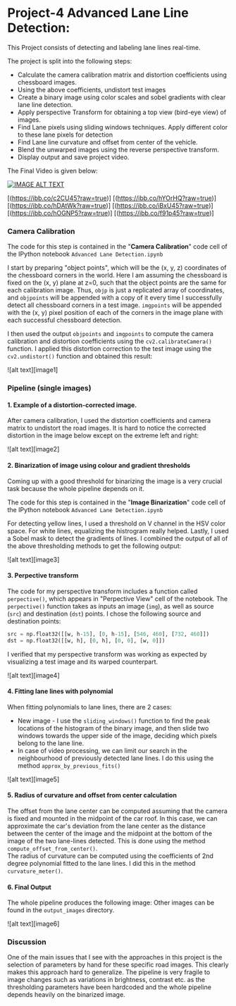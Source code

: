 # Project-4 Advanced Lane Line Detection:

This Project consists of detecting and labeling lane lines real-time.

The project is split into the following steps:

* Calculate the camera calibration matrix and distortion coefficients using chessboard images.
* Using the above coefficients, undistort test images
* Create a binary image using color scales and sobel gradients with clear lane line detection.
* Apply perspective Transform for obtaining a top view (bird-eye view) of images.
* Find Lane pixels using sliding windows techniques. Apply different color to these lane pixels for detection
* Find Lane line curvature and offset from center of the vehicle.
* Blend the unwarped images using the reverse perspective transform.
* Display output and save project video.

The Final Video is given below:

[![IMAGE ALT TEXT](http://img.youtube.com/vi/k3ullb36rHM/0.jpg)](https://youtu.be/k3ullb36rHM)  

[//]: # (Image References)

[(https://ibb.co/c2CU45?raw=true)]
[(https://ibb.co/hYOrHQ?raw=true)]
[(https://ibb.co/hDAtWk?raw=true)]
[(https://ibb.co/iBxU45?raw=true)]
[(https://ibb.co/hOGNP5?raw=true)]
[(https://ibb.co/f91p45?raw=true)]


### Camera Calibration

The code for this step is contained in the "**Camera Calibration**" code cell of the IPython notebook `Advanced Lane Detection.ipynb`

I start by preparing "object points", which will be the (x, y, z) coordinates of the chessboard corners in the world. Here I am assuming the chessboard is fixed on the (x, y) plane at z=0, such that the object points are the same for each calibration image.  Thus, `objp` is just a replicated array of coordinates, and `objpoints` will be appended with a copy of it every time I successfully detect all chessboard corners in a test image.  `imgpoints` will be appended with the (x, y) pixel position of each of the corners in the image plane with each successful chessboard detection.  

I then used the output `objpoints` and `imgpoints` to compute the camera calibration and distortion coefficients using the `cv2.calibrateCamera()` function.  I applied this distortion correction to the test image using the `cv2.undistort()` function and obtained this result:

![alt text][image1]

### Pipeline (single images)

#### 1. Example of a distortion-corrected image.

After camera calibration, I used the distortion coefficients and camera matrix to undistort the road images. It is hard to notice the corrected distortion in the image below except on the extreme left and right:  

![alt text][image2]

#### 2. Binarization of image using colour and gradient thresholds

Coming up with a good threshold for binarizing the image is a very crucial task because the whole pipeline depends on it.

The code for this step is contained in the "**Image Binarization**" code cell of the IPython notebook `Advanced Lane Detection.ipynb`

For detecting yellow lines, I used a threshold on V channel in the HSV color space. For white lines, equalizing the histrogram really helped. Lastly, I used a Sobel mask to detect the gradients of lines. I combined the output of all of the above thresholding methods to get the following output:


![alt text][image3]

#### 3. Perpective transform

The code for my perspective transform includes a function called `perpective()`, which appears in "Perpective View" cell of the notebook.  The `perpective()` function takes as inputs an image (`img`), as well as source (`src`) and destination (`dst`) points.  I chose the following source and destination points:

```python
src = np.float32([[w, h-15], [0, h-15], [546, 460], [732, 460]])
dst = np.float32([[w, h], [0, h], [0, 0], [w, 0]])
```


I verified that my perspective transform was working as expected by visualizing a test image and its warped counterpart.

![alt text][image4]

#### 4. Fitting lane lines with polynomial

When fitting polynomials to lane lines, there are 2 cases:
- New image - I use the `sliding_windows()` function to find the peak locations of the histogram of the binary image, and then slide two windows towards the upper side of the image, deciding which pixels belong to the lane line.
- In case of video processing, we can limit our search in the neighbourhood of previously detected lane lines. I do this using the method `approx_by_previous_fits()`

![alt text][image5]

#### 5. Radius of curvature and offset from center calculation

The offset from the lane center can be computed assuming that the camera is fixed and mounted in the midpoint of the car roof. In this case, we can approximate the car's deviation from the lane center as the distance between the center of the image and the midpoint at the bottom of the image of the two lane-lines detected. This is done using the method `compute_offset_from_center()`.  
The radius of curvature can be computed using the coefficients of 2nd degree polynomial fitted to the lane lines. I did this in the method `curvature_meter()`.

#### 6. Final Output

The whole pipeline produces the following image:
Other images can be found in the `output_images` directory.  

![alt text][image6]


### Discussion
One of the main issues that I see with the approaches in this project is the selection of parameters by hand for these specific road images. This clearly makes this approach hard to generalize. The pipeline is very fragile to image changes such as variations in brightness, contrast etc. as the thresholding parameters have been hardcoded and the whole pipeline depends heavily on the binarized image.  
